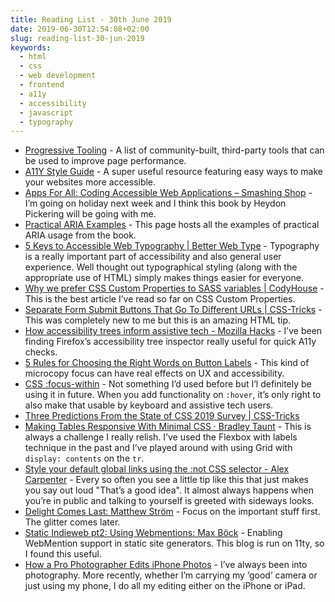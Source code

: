 ```yaml
---
title: Reading List - 30th June 2019
date: 2019-06-30T12:54:08+02:00
slug: reading-list-30-jun-2019
keywords:
  - html
  - css
  - web development
  - frontend 
  - a11y
  - accessibility
  - javascript
  - typography
---
```


* [Progressive Tooling](https://progressivetooling.com/) - A list of community-built, third-party tools that can be used to improve page performance.
* [A11Y Style Guide](https://a11y-style-guide.com/style-guide/) - A super useful resource featuring easy ways to make your websites more accessible.
* [Apps For All: Coding Accessible Web Applications – Smashing Shop](https://shop.smashingmagazine.com/products/apps-for-all) - I’m going on holiday next week and I think this book by Heydon Pickering will be going with me.
* [Practical ARIA Examples](http://heydonworks.com/practical_aria_examples/) - This page hosts all the examples of practical ARIA usage from the book.
* [5 Keys to Accessible Web Typography | Better Web Type](https://betterwebtype.com/articles/2019/06/16/5-keys-to-accessible-web-typography/) - Typography is a really important part of accessibility and also general user experience. Well thought out typographical styling (along with the appropriate use of HTML) simply makes things easier for everyone.
* [Why we prefer CSS Custom Properties to SASS variables | CodyHouse](https://codyhouse.co/blog/post/css-custom-properties-vs-sass-variables) - This is the best article I’ve read so far on CSS Custom Properties.
* [Separate Form Submit Buttons That Go To Different URLs | CSS-Tricks](https://css-tricks.com/separate-form-submit-buttons-go-different-urls/) - This was completely new to me but this is an amazing HTML tip.
* [How accessibility trees inform assistive tech - Mozilla Hacks](https://hacks.mozilla.org/2019/06/how-accessibility-trees-inform-assistive-tech/)  - I’ve been finding Firefox’s accessibility tree inspector really useful  for quick A11y checks.
* [5 Rules for Choosing the Right Words on Button Labels](https://uxmovement.com/buttons/5-rules-for-choosing-the-right-words-on-button-labels/) - This kind of microcopy focus can have real effects on UX and accessibility.
* [CSS :focus-within](https://davidwalsh.name/css-focus-within) - Not something I’d used before but I’l definitely be using it in future.  When you add functionality on `:hover`, it’s only right to also make that usable by keyboard and assistive tech users.
* [Three Predictions From the State of CSS 2019 Survey | CSS-Tricks](https://css-tricks.com/three-predictions-from-the-state-of-css-2019-survey/)
* [Making Tables Responsive With Minimal CSS · Bradley Taunt](https://bradleytaunt.com/responsive-tables/) - This is always a challenge I really relish. I’ve used the Flexbox with labels technique in the past and I’ve played around with using Grid with `display: contents` on the `tr`.
* [Style your default global links using the :not CSS selector - Alex Carpenter](https://alexcarpenter.me/screencasts/2019/02/global-link-styles/) - Every so often you see a little tip like this that just makes you say out loud "That’s a good idea". It almost always happens when you’re in public and talking to yourself is greeted with sideways looks.
* [Delight Comes Last: Matthew Ström](https://matthewstrom.com/writing/delight-comes-last/) - Focus on the important stuff first. The glitter comes later.
* [Static Indieweb pt2: Using Webmentions: Max Böck](https://mxb.dev/blog/using-webmentions-on-static-sites/) - Enabling WebMention support in static site generators. This blog is run on 11ty, so I found this useful.
* [How a Pro Photographer Edits iPhone Photos](https://thewirecutter.com/blog/how-a-pro-photographer-edits-iphone-photos/?utm_source=rss&utm_medium=feed&utm_campaign=RSS%20Feed) - I’ve always been into photography. More recently, whether I’m carrying my ‘good’ camera or just using my phone, I do all my editing either on the iPhone or iPad.
